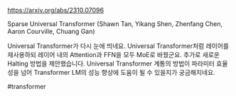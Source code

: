 https://arxiv.org/abs/2310.07096

Sparse Universal Transformer (Shawn Tan, Yikang Shen, Zhenfang Chen, Aaron Courville, Chuang Gan)

Universal Transformer가 다시 눈에 띄네요. Universal Transformer처럼 레이어를 재사용하되 레이어 내의 Attention과 FFN을 모두 MoE로 바꿨군요. 추가로 새로운 Halting 방법을 제안했습니다. Universal Transformer 계통의 방법이 파라미터 효율성을 넘어 Transformer LM의 성능 향상에 도움이 될 수 있을지가 궁금해지네요.

#transformer 
